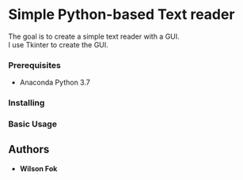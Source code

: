 # Simple Python-based Text reader

The goal is to create a simple text reader with a GUI.  
I use Tkinter to create the GUI.


### Prerequisites

* Anaconda Python 3.7


### Installing



### Basic Usage




## Authors

* **Wilson Fok** 
